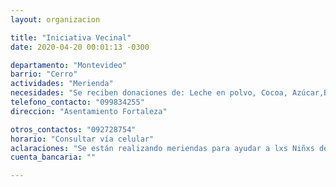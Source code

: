 ```yaml
---
layout: organizacion

title: "Iniciativa Vecinal"
date: 2020-04-20 00:01:13 -0300

departamento: "Montevideo"
barrio: "Cerro"
actividades: "Merienda"
necesidades: "Se reciben donaciones de: Leche en polvo, Cocoa, Azúcar,Bizcochos, Pan, Galletas, Dulces y Mermeladas, Fruta, Articulos de limpieza e Higiene"
telefono_contacto: "099834255"
direccion: "Asentamiento Fortaleza"

otros_contactos: "092728754"
horario: "Consultar vía celular"
aclaraciones: "Se están realizando meriendas para ayudar a lxs Niñxs del asentamiento Fortaleza brindandoles una merienda diaria."
cuenta_bancaria: ""

---
```

